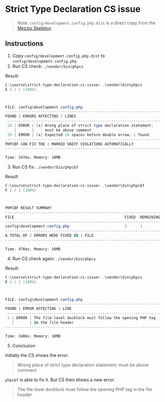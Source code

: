 # Strict Type Declaration CS issue

> Note: `config/development.config.php.dist` is a direct copy from the [Mezzio Skeleton](https://github.com/mezzio/mezzio-skeleton/blob/3.6.x/config/development.config.php.dist).

## Instructions

1. Copy `config/development.config.php.dist` to `config/development.config.php`
2. Run CS check: `./vendor/bin/phpcs`

Result:

```powershell
C:\source\strict-type-declaration-cs-issue> .\vendor\bin\phpcs
E 1 / 1 (100%)



FILE: config\development.config.php
----------------------------------------------------------------------
FOUND 2 ERRORS AFFECTING 2 LINES
----------------------------------------------------------------------
 24 | ERROR | [x] Wrong place of strict type declaration statement;
    |       |     must be above comment
 29 | ERROR | [x] Expected 24 spaces before double arrow; 1 found
----------------------------------------------------------------------
PHPCBF CAN FIX THE 2 MARKED SNIFF VIOLATIONS AUTOMATICALLY
----------------------------------------------------------------------

Time: 347ms; Memory: 10MB
```

3. Run CS fix: `./vendor/bin/phpcbf`

Result:

```powershell
C:\source\strict-type-declaration-cs-issue> .\vendor\bin\phpcbf
F 1 / 1 (100%)



PHPCBF RESULT SUMMARY
----------------------------------------------------------------------
FILE                                                  FIXED  REMAINING
----------------------------------------------------------------------
config\development.config.php                         2      1
----------------------------------------------------------------------
A TOTAL OF 2 ERRORS WERE FIXED IN 1 FILE
----------------------------------------------------------------------

Time: 476ms; Memory: 10MB

```

4. Run CS check again: `./vendor/bin/phpcs`

Result:

```powershell
C:\source\strict-type-declaration-cs-issue> .\vendor\bin\phpcs
E 1 / 1 (100%)



FILE: config\development.config.php
----------------------------------------------------------------------
FOUND 1 ERROR AFFECTING 1 LINE
----------------------------------------------------------------------
 5 | ERROR | The file-level docblock must follow the opening PHP tag
   |       | in the file header
----------------------------------------------------------------------

Time: 340ms; Memory: 10MB
```

5. Conclusion

Initially the CS shows the error:

> Wrong place of strict type declaration statement; must be above comment

`phpcbf` is able to fix it. But CS then shows a new error:

> The file-level docblock must follow the opening PHP tag in the file header
